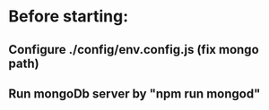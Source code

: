 # Before starting:
## Configure ./config/env.config.js (fix mongo path)
## Run mongoDb server by "npm run mongod"
